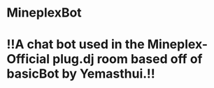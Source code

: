 MineplexBot
========

!!A chat bot used in the Mineplex-Official plug.dj room based off of basicBot by Yemasthui.!!
==============================================================================================

